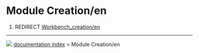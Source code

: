 # Module Creation/en
1.  REDIRECT [Workbench\_creation/en](Workbench_creation/en.md)



---
![](images/Right_arrow.png) [documentation index](../README.md) > Module Creation/en
